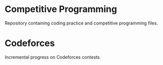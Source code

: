 # Competitive Programming
Repository containing coding practice and competitive programming files.

# Codeforces
Incremental progress on Codeforces contests.
